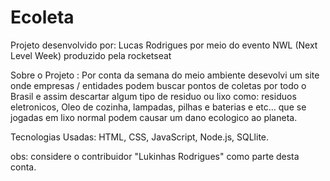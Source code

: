 # Ecoleta
Projeto desenvolvido por: Lucas Rodrigues por meio do evento NWL (Next Level Week) produzido pela rocketseat

Sobre o Projeto : Por conta da semana do meio ambiente desevolvi um site onde empresas / entidades podem buscar pontos de coletas por todo o Brasil e assim descartar algum tipo de residuo ou lixo como: residuos eletronicos, Oleo de cozinha, lampadas, pilhas e baterias e etc... que se jogadas em lixo normal podem causar um dano ecologico ao planeta.

Tecnologias Usadas: HTML, CSS, JavaScript, Node.js, SQLlite.

obs: considere o contribuidor "Lukinhas Rodrigues" como parte desta conta.
